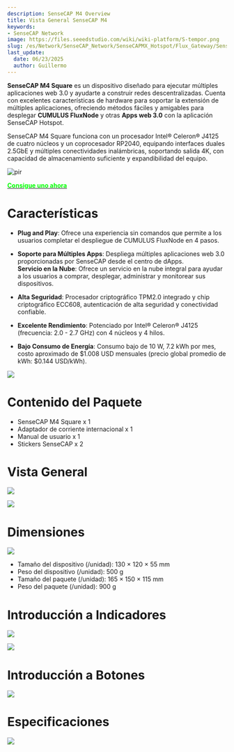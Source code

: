 ```yaml
---
description: SenseCAP M4 Overview
title: Vista General SenseCAP M4
keywords:
- SenseCAP Network
image: https://files.seeedstudio.com/wiki/wiki-platform/S-tempor.png
slug: /es/Network/SenseCAP_Network/SenseCAPMX_Hotspot/Flux_Gateway/SenseCAP_M4_Square/SenseCAP_M4_Overview
last_update:
  date: 06/23/2025
  author: Guillermo
---
```


**SenseCAP M4 Square** es un dispositivo diseñado para ejecutar múltiples aplicaciones web 3.0 y ayudarte a construir redes descentralizadas. Cuenta con excelentes características de hardware para soportar la extensión de múltiples aplicaciones, ofreciendo métodos fáciles y amigables para desplegar **CUMULUS FluxNode** y otras **Apps web 3.0** con la aplicación SenseCAP Hotspot.

SenseCAP M4 Square funciona con un procesador Intel® Celeron® J4125 de cuatro núcleos y un coprocesador RP2040, equipando interfaces duales 2.5GbE y múltiples conectividades inalámbricas, soportando salida 4K, con capacidad de almacenamiento suficiente y expandibilidad del equipo.

<p style={{textAlign: 'center'}}><img src="https://www.sensecapmx.com/wp-content/uploads/2022/12/Pasted-into-Overview.png" alt="pir" width={600} height="auto" /></p>


<div class="get_one_now_container" style={{textAlign: 'center'}}>
    <a class="get_one_now_item" href="https://www.seeedstudio.com/SenseCAP-M4-Sqaure-Bundle.html">
            <strong><span><font color={'FFFFFF'} size={"4"}> Consigue uno ahora </font></span></strong>
    </a>
</div>

**Características**
===================

* **Plug and Play**: Ofrece una experiencia sin comandos que permite a los usuarios completar el despliegue de CUMULUS FluxNode en 4 pasos.

* **Soporte para Múltiples Apps**: Despliega múltiples aplicaciones web 3.0 proporcionadas por SenseCAP desde el centro de dApps.  
  **Servicio en la Nube**: Ofrece un servicio en la nube integral para ayudar a los usuarios a comprar, desplegar, administrar y monitorear sus dispositivos.

* **Alta Seguridad**: Procesador criptográfico TPM2.0 integrado y chip criptográfico ECC608, autenticación de alta seguridad y conectividad confiable.

* **Excelente Rendimiento**: Potenciado por Intel® Celeron® J4125 (frecuencia: 2.0 - 2.7 GHz) con 4 núcleos y 4 hilos.

* **Bajo Consumo de Energía**: Consumo bajo de 10 W, 7.2 kWh por mes, costo aproximado de $1.008 USD mensuales (precio global promedio de kWh: $0.144 USD/kWh). 

![](https://www.sensecapmx.com/wp-content/uploads/2022/12/Pasted-into-Overview-1.png)

**Contenido del Paquete**
=========================

* SenseCAP M4 Square x 1  
* Adaptador de corriente internacional x 1  
* Manual de usuario x 1  
* Stickers SenseCAP x 2  

**Vista General**
=================

![](https://www.sensecapmx.com/wp-content/uploads/2022/12/Pasted-into-Overview-2.png)

![](https://www.sensecapmx.com/wp-content/uploads/2022/12/Pasted-into-Overview-5.png)

**Dimensiones**
===============

![](https://www.sensecapmx.com/wp-content/uploads/2022/12/Pasted-into-Overview-6.png)

* Tamaño del dispositivo (/unidad): 130 × 120 × 55 mm  
* Peso del dispositivo (/unidad): 500 g  
* Tamaño del paquete (/unidad): 165 × 150 × 115 mm  
* Peso del paquete (/unidad): 900 g  

**Introducción a Indicadores**
==============================

![](https://www.sensecapmx.com/wp-content/uploads/2022/12/Pasted-into-Overview-7.png)

![](https://www.sensecapmx.com/wp-content/uploads/2022/12/Pasted-into-Overview-8.png)

**Introducción a Botones**
==========================

![](https://www.sensecapmx.com/wp-content/uploads/2022/12/Pasted-into-Overview-9.png)

**Especificaciones**
====================

![](https://www.sensecapmx.com/wp-content/uploads/2022/12/Pasted-into-Overview-10.png)